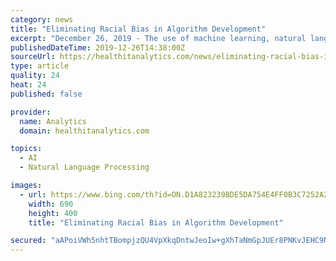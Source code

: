 ```yaml
---
category: news
title: "Eliminating Racial Bias in Algorithm Development"
excerpt: "December 26, 2019 - The use of machine learning, natural language processing, and neural networking artificial intelligence technologies are exploding across the healthcare industry. From identifying early stage cancer on radiology images to calculating complex risk scores that guide providers to the best treatment options, artificial ..."
publishedDateTime: 2019-12-26T14:38:00Z
sourceUrl: https://healthitanalytics.com/news/eliminating-racial-bias-in-algorithm-development
type: article
quality: 24
heat: 24
published: false

provider:
  name: Analytics
  domain: healthitanalytics.com

topics:
  - AI
  - Natural Language Processing

images:
  - url: https://www.bing.com/th?id=ON.D1A823239BDE5DA754E4FF0B3C7252A2
    width: 690
    height: 400
    title: "Eliminating Racial Bias in Algorithm Development"

secured: "aAPoiVWh5nhtTBompjzQU4VpXkqDntwJeoIw+gXhTaNmGpJUEr8PNKvJEHC9N7zDldhQDwphN8wSnTQ/ippDEk1Gfd8pabgt4mojzIrgpxR31dmXQ6HnkmuLI1mY3gGvo6g+WIkxgVogYb5JDqqSWUsQQd8z5R+OqmlV2ihk4u1AKEcyM6j8Dfm2Cd5rq/u1hRFKY7TmFf31Igx07i6LYPUMQj+oZoNxpPVL8WEBCOA//XMf4xl5tNM/i0KFE9zixG+MnXeH8sX0GMS1iNv7+A==;zPURxHSI0Pj1H1OkVhItRw=="
---
```


